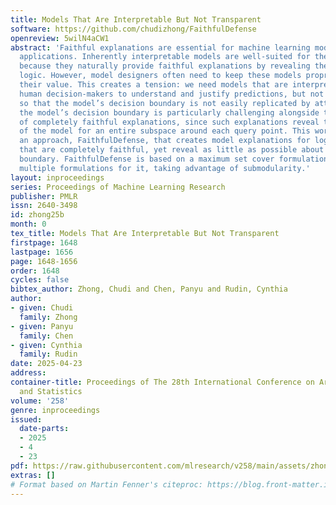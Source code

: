 ```yaml
---
title: Models That Are Interpretable But Not Transparent
software: https://github.com/chudizhong/FaithfulDefense
openreview: 5wilN4aCW1
abstract: 'Faithful explanations are essential for machine learning models in high-stakes
  applications. Inherently interpretable models are well-suited for these applications
  because they naturally provide faithful explanations by revealing their decision
  logic. However, model designers often need to keep these models proprietary to maintain
  their value. This creates a tension: we need models that are interpretable—allowing
  human decision-makers to understand and justify predictions, but not transparent,
  so that the model’s decision boundary is not easily replicated by attackers. Shielding
  the model’s decision boundary is particularly challenging alongside the requirement
  of completely faithful explanations, since such explanations reveal the true logic
  of the model for an entire subspace around each query point. This work provides
  an approach, FaithfulDefense, that creates model explanations for logical models
  that are completely faithful, yet reveal as little as possible about the decision
  boundary. FaithfulDefense is based on a maximum set cover formulation, and we provide
  multiple formulations for it, taking advantage of submodularity.'
layout: inproceedings
series: Proceedings of Machine Learning Research
publisher: PMLR
issn: 2640-3498
id: zhong25b
month: 0
tex_title: Models That Are Interpretable But Not Transparent
firstpage: 1648
lastpage: 1656
page: 1648-1656
order: 1648
cycles: false
bibtex_author: Zhong, Chudi and Chen, Panyu and Rudin, Cynthia
author:
- given: Chudi
  family: Zhong
- given: Panyu
  family: Chen
- given: Cynthia
  family: Rudin
date: 2025-04-23
address:
container-title: Proceedings of The 28th International Conference on Artificial Intelligence
  and Statistics
volume: '258'
genre: inproceedings
issued:
  date-parts:
  - 2025
  - 4
  - 23
pdf: https://raw.githubusercontent.com/mlresearch/v258/main/assets/zhong25b/zhong25b.pdf
extras: []
# Format based on Martin Fenner's citeproc: https://blog.front-matter.io/posts/citeproc-yaml-for-bibliographies/
---
```

